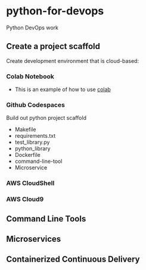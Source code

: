 # python-for-devops
Python DevOps work

## Create a project scaffold

Create development environment that is cloud-based:
### Colab Notebook

* This is an example of how to use [colab](https://github.com/magallardo/python-for-devops/blob/main/getting_started_python.ipynb)


### Github Codespaces

Build out python project scaffold

* Makefile
* requirements.txt
* test_library.py
* python_library
* Dockerfile
* command-line-tool
* Microservice


### AWS CloudShell
### AWS Cloud9


## Command Line Tools

## Microservices

## Containerized Continuous Delivery


